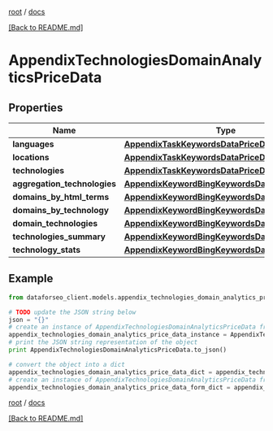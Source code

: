 [root](./../ "root") / [docs](./ "docs")

[[Back to README.md]](./../README.md "[Back to README.md]")

# AppendixTechnologiesDomainAnalyticsPriceData

## Properties

Name | Type | Description | Notes
------------ | ------------- | ------------- | -------------
**languages** | [**AppendixTaskKeywordsDataPriceDataInfo**](AppendixTaskKeywordsDataPriceDataInfo.md) |  | [optional]
**locations** | [**AppendixTaskKeywordsDataPriceDataInfo**](AppendixTaskKeywordsDataPriceDataInfo.md) |  | [optional]
**technologies** | [**AppendixTaskKeywordsDataPriceDataInfo**](AppendixTaskKeywordsDataPriceDataInfo.md) |  | [optional]
**aggregation_technologies** | [**AppendixKeywordBingKeywordsDataPriceDataInfo**](AppendixKeywordBingKeywordsDataPriceDataInfo.md) |  | [optional]
**domains_by_html_terms** | [**AppendixKeywordBingKeywordsDataPriceDataInfo**](AppendixKeywordBingKeywordsDataPriceDataInfo.md) |  | [optional]
**domains_by_technology** | [**AppendixKeywordBingKeywordsDataPriceDataInfo**](AppendixKeywordBingKeywordsDataPriceDataInfo.md) |  | [optional]
**domain_technologies** | [**AppendixKeywordBingKeywordsDataPriceDataInfo**](AppendixKeywordBingKeywordsDataPriceDataInfo.md) |  | [optional]
**technologies_summary** | [**AppendixKeywordBingKeywordsDataPriceDataInfo**](AppendixKeywordBingKeywordsDataPriceDataInfo.md) |  | [optional]
**technology_stats** | [**AppendixKeywordBingKeywordsDataPriceDataInfo**](AppendixKeywordBingKeywordsDataPriceDataInfo.md) |  | [optional]

## Example

```python
from dataforseo_client.models.appendix_technologies_domain_analytics_price_data import AppendixTechnologiesDomainAnalyticsPriceData

# TODO update the JSON string below
json = "{}"
# create an instance of AppendixTechnologiesDomainAnalyticsPriceData from a JSON string
appendix_technologies_domain_analytics_price_data_instance = AppendixTechnologiesDomainAnalyticsPriceData.from_json(json)
# print the JSON string representation of the object
print AppendixTechnologiesDomainAnalyticsPriceData.to_json()

# convert the object into a dict
appendix_technologies_domain_analytics_price_data_dict = appendix_technologies_domain_analytics_price_data_instance.to_dict()
# create an instance of AppendixTechnologiesDomainAnalyticsPriceData from a dict
appendix_technologies_domain_analytics_price_data_form_dict = appendix_technologies_domain_analytics_price_data.from_dict(appendix_technologies_domain_analytics_price_data_dict)
```

  

[root](./../ "root") / [docs](./ "docs")

[[Back to README.md]](./../README.md "[Back to README.md]")